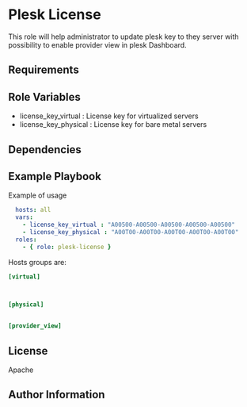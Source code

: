 Plesk License
=========
This role will help administrator to update plesk key to they server with possibility to enable provider view in plesk Dashboard.


Requirements
------------



Role Variables
--------------

- license_key_virtual : License key for virtualized servers
- license_key_physical : License key for bare metal servers

Dependencies
------------


Example Playbook
----------------

Example of usage
```yaml
  hosts: all
  vars:
    - license_key_virtual : "A00500-A00500-A00500-A00500-A00500"
    - license_key_physical : "A00T00-A00T00-A00T00-A00T00-A00T00"
  roles:
    - { role: plesk-license }
```

Hosts groups are:
```ini
[virtual]



[physical]


[provider_view]

```
License
-------

Apache

Author Information
------------------

